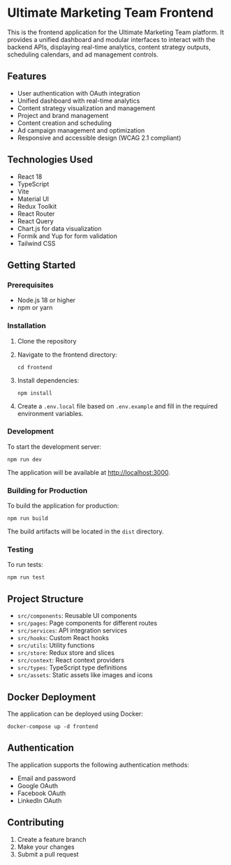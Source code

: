 # Ultimate Marketing Team Frontend

This is the frontend application for the Ultimate Marketing Team platform. It provides a unified dashboard and modular interfaces to interact with the backend APIs, displaying real-time analytics, content strategy outputs, scheduling calendars, and ad management controls.

## Features

- User authentication with OAuth integration
- Unified dashboard with real-time analytics
- Content strategy visualization and management
- Project and brand management
- Content creation and scheduling
- Ad campaign management and optimization
- Responsive and accessible design (WCAG 2.1 compliant)

## Technologies Used

- React 18
- TypeScript
- Vite
- Material UI
- Redux Toolkit
- React Router
- React Query
- Chart.js for data visualization
- Formik and Yup for form validation
- Tailwind CSS

## Getting Started

### Prerequisites

- Node.js 18 or higher
- npm or yarn

### Installation

1. Clone the repository
2. Navigate to the frontend directory:
   ```
   cd frontend
   ```

3. Install dependencies:
   ```
   npm install
   ```

4. Create a `.env.local` file based on `.env.example` and fill in the required environment variables.

### Development

To start the development server:

```
npm run dev
```

The application will be available at [http://localhost:3000](http://localhost:3000).

### Building for Production

To build the application for production:

```
npm run build
```

The build artifacts will be located in the `dist` directory.

### Testing

To run tests:

```
npm run test
```

## Project Structure

- `src/components`: Reusable UI components
- `src/pages`: Page components for different routes
- `src/services`: API integration services
- `src/hooks`: Custom React hooks
- `src/utils`: Utility functions
- `src/store`: Redux store and slices
- `src/context`: React context providers
- `src/types`: TypeScript type definitions
- `src/assets`: Static assets like images and icons

## Docker Deployment

The application can be deployed using Docker:

```
docker-compose up -d frontend
```

## Authentication

The application supports the following authentication methods:

- Email and password
- Google OAuth
- Facebook OAuth
- LinkedIn OAuth

## Contributing

1. Create a feature branch
2. Make your changes
3. Submit a pull request
